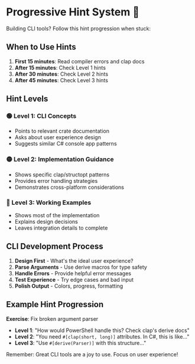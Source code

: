 # Progressive Hint System 🎯

Building CLI tools? Follow this hint progression when stuck:

## When to Use Hints

1. **First 15 minutes**: Read compiler errors and clap docs
2. **After 15 minutes**: Check Level 1 hints
3. **After 30 minutes**: Check Level 2 hints  
4. **After 45 minutes**: Check Level 3 hints

## Hint Levels

### 🟢 Level 1: CLI Concepts
- Points to relevant crate documentation
- Asks about user experience design
- Suggests similar C# console app patterns

### 🟡 Level 2: Implementation Guidance
- Shows specific clap/structopt patterns
- Provides error handling strategies
- Demonstrates cross-platform considerations

### 🔴 Level 3: Working Examples
- Shows most of the implementation
- Explains design decisions
- Leaves integration details to complete

## CLI Development Process

1. **Design First** - What's the ideal user experience?
2. **Parse Arguments** - Use derive macros for type safety
3. **Handle Errors** - Provide helpful error messages
4. **Test Experience** - Try edge cases and bad input
5. **Polish Output** - Colors, progress, formatting

## Example Hint Progression

**Exercise**: Fix broken argument parser
- **Level 1**: "How would PowerShell handle this? Check clap's derive docs"
- **Level 2**: "You need `#[clap(short, long)]` attributes. In C#, this is like..."
- **Level 3**: "Use `#[derive(Parser)]` with this structure..."

Remember: Great CLI tools are a joy to use. Focus on user experience!